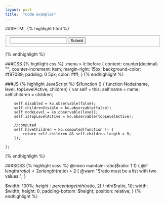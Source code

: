 ```yaml
---
layout: post
title:  "Code examples"
---
```


###HTML
{% highlight html %}
<div class="search">
    <form id="search-form" action="@Url.Action("Search", "Cms")" method="GET">
        <fieldset>
            <input type="text" name="q" class="search-input">
            <input type="submit" class="search_submit">
        </fieldset>
    </form>
</div>
{% endhighlight %}

###CSS
{% highlight css %}
.menu > li::before {
    content: counter(decimal) "";
    counter-increment: item;
    margin-right: 15px;
    background-color: #f87039;
    padding: 0 5px;
    color: #fff;
}
{% endhighlight %}

###JS
{% highlight JavaScript %}
$(function () {
    function Node(name, level, topLevelActive, children) {
        var self = this;
        self.name = name;
        self.children = children;

        self.disabled = ko.observable(false);
        self.childrenVisible = ko.observable(false);
        self.nodeLevel = ko.observable(level);
        self.isTopLevelActive = ko.observable(topLevelActive);

        //computed
        self.haveChildren = ko.computed(function () {
            return self.children && self.children.length > 0;
        });

    };
{% endhighlight %}

###SCSS
{% highlight scss %}
@mixin maintain-ratio($ratio: 1 1) {
  @if length($ratio) < 2 or length($ratio) > 2 {
  @warn "$ratio must be a list with two values.";
  }

  $width: 100%;
  $height: percentage(nth($ratio, 2) / nth($ratio, 1));
  width: $width;
  height: 0;
  padding-bottom: $height;
  position: relative;
}
{% endhighlight %}